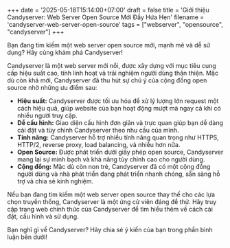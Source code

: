 +++
date = '2025-05-18T15:14:00+07:00'
draft = false
title = 'Giới thiệu Candyserver: Web Server Open Source Mới Đầy Hứa Hẹn'
filename = 'candyserver-web-server-open-source'
tags = ["webserver", "opensource", "candyserver"]
+++

Bạn đang tìm kiếm một web server open source mới, mạnh mẽ và dễ sử dụng? Hãy cùng khám phá Candyserver!

Candyserver là một web server mới nổi, được xây dựng với mục tiêu cung cấp hiệu suất cao, tính linh hoạt và trải nghiệm người dùng thân thiện. Mặc dù còn khá mới, Candyserver đã thu hút sự chú ý của cộng đồng open source nhờ những ưu điểm sau:

*   **Hiệu suất:** Candyserver được tối ưu hóa để xử lý lượng lớn request một cách hiệu quả, giúp website của bạn hoạt động mượt mà ngay cả khi có nhiều người truy cập.
*   **Dễ cấu hình:** Giao diện cấu hình đơn giản và trực quan giúp bạn dễ dàng cài đặt và tùy chỉnh Candyserver theo nhu cầu của mình.
*   **Tính năng:** Candyserver hỗ trợ nhiều tính năng quan trọng như HTTPS, HTTP/2, reverse proxy, load balancing, và nhiều hơn nữa.
*   **Open Source:** Được phát triển dưới giấy phép open source, Candyserver mang lại sự minh bạch và khả năng tùy chỉnh cao cho người dùng.
*   **Cộng đồng:** Mặc dù còn non trẻ, Candyserver đã có một cộng đồng người dùng và nhà phát triển đang phát triển nhanh chóng, sẵn sàng hỗ trợ và chia sẻ kinh nghiệm.

Nếu bạn đang tìm kiếm một web server open source thay thế cho các lựa chọn truyền thống, Candyserver là một ứng cử viên đáng để thử. Hãy truy cập trang web chính thức của Candyserver để tìm hiểu thêm về cách cài đặt, cấu hình và sử dụng.

Bạn nghĩ gì về Candyserver? Hãy chia sẻ ý kiến của bạn trong phần bình luận bên dưới!
